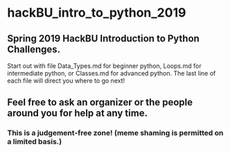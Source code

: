 # hackBU_intro_to_python_2019
Spring 2019 HackBU Introduction to Python Challenges.
---
Start out with file Data_Types.md for beginner python,
Loops.md for intermediate python, or Classes.md for advanced python.
The last line of each file will direct you where to go next!
## Feel free to ask an organizer or the people around you for help at any time.
### This is a judgement-free zone! (meme shaming is permitted on a limited basis.)
